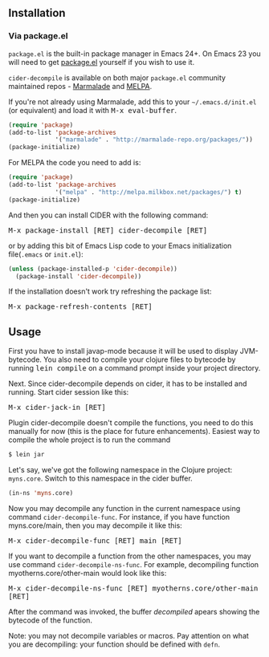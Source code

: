 ## Installation

### Via package.el

`package.el` is the built-in package manager in Emacs 24+. On Emacs 23
you will need to get [package.el](http://bit.ly/pkg-el23) yourself if you wish to use it.

`cider-decompile` is available on both major `package.el` community
maintained repos -
[Marmalade](http://marmalade-repo.org/packages/cider) and
[MELPA](http://melpa.milkbox.net).

If you're not already using Marmalade, add this to your
`~/.emacs.d/init.el` (or equivalent) and load it with <kbd>M-x eval-buffer</kbd>.

```lisp
(require 'package)
(add-to-list 'package-archives
             '("marmalade" . "http://marmalade-repo.org/packages/"))
(package-initialize)
```

For MELPA the code you need to add is:

```lisp
(require 'package)
(add-to-list 'package-archives
             '("melpa" . "http://melpa.milkbox.net/packages/") t)
(package-initialize)
```

And then you can install CIDER with the following command:

<kbd>M-x package-install [RET] cider-decompile [RET]</kbd>

or by adding this bit of Emacs Lisp code to your Emacs initialization file(`.emacs` or `init.el`):

```lisp
(unless (package-installed-p 'cider-decompile))
  (package-install 'cider-decompile))
```

If the installation doesn't work try refreshing the package list:

<kbd>M-x package-refresh-contents [RET]</kbd>

## Usage

First you have to install javap-mode because it will be used to display JVM-bytecode. You also need to compile your clojure files to bytecode by running <kbd>lein compile</kbd> on a command prompt inside your project directory.

Next. Since cider-decompile depends on cider, it has to be installed and running. Start cider session like this:

<kbd>M-x cider-jack-in [RET]</kbd>

Plugin cider-decompile doesn't compile the functions, you need to do this manually for now (this is the place for future enhancements). Easiest way to compile the whole project is to run the command

```sh
$ lein jar
```

Let's say, we've got the following namespace in the Clojure project: `myns.core`. Switch to this namespace in the cider buffer.

```lisp
(in-ns 'myns.core)
```

Now you may decompile any function in the current namespace using command `cider-decompile-func`. For instance, if you have function myns.core/main, then you may decompile it like this:

<kbd>M-x cider-decompile-func [RET] main [RET]</kbd>

If you want to decompile a function from the other namespaces, you may use command `cider-decompile-ns-func`. For example, decompiling function myotherns.core/other-main would look like this:

<kbd>M-x cider-decompile-ns-func [RET] myotherns.core/other-main [RET]</kbd>

After the command was invoked, the buffer *decompiled* apears showing the bytecode of the function.

Note: you may not decompile variables or macros. Pay attention on what you are decompiling: your function should be defined with `defn`.
